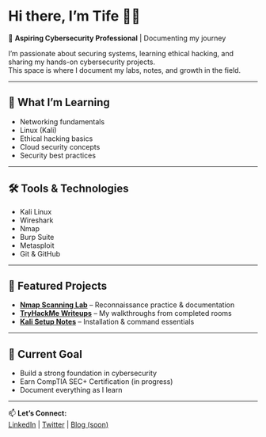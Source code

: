 # Hi there, I’m Tife 👋🏽  

🚀 **Aspiring Cybersecurity Professional** | Documenting my journey  

I’m passionate about securing systems, learning ethical hacking, and sharing my hands-on cybersecurity projects.  
This space is where I document my labs, notes, and growth in the field.  

---

## 🔐 What I’m Learning  
- Networking fundamentals  
- Linux (Kali)  
- Ethical hacking basics  
- Cloud security concepts  
- Security best practices  

---

## 🛠️ Tools & Technologies  
- Kali Linux  
- Wireshark  
- Nmap  
- Burp Suite  
- Metasploit  
- Git & GitHub  

---

## 📂 Featured Projects  
- [**Nmap Scanning Lab**](#) – Reconnaissance practice & documentation  
- [**TryHackMe Writeups**](#) – My walkthroughs from completed rooms  
- [**Kali Setup Notes**](#) – Installation & command essentials  

---

## 🌱 Current Goal  
- Build a strong foundation in cybersecurity  
- Earn CompTIA SEC+ Certification (in progress)  
- Document everything as I learn  

---

📫 **Let’s Connect:**  
[LinkedIn](https://www.linkedin.com/in/tife-adeniyi-a39b361b3/) | [Twitter](https://x.com/adeniyitife?s=21) | [Blog (soon)](...)  
